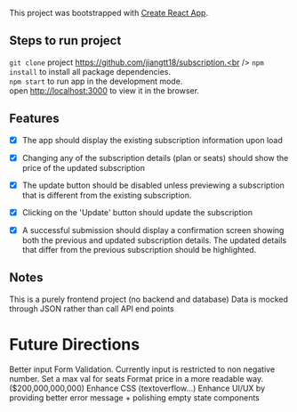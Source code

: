This project was bootstrapped with [Create React App](https://github.com/facebook/create-react-app).

## Steps to run project

`git clone` project https://github.com/jiangtt18/subscription.<br />
`npm install` to install all package dependencies.<br />
`npm start` to run app in the development mode.<br />
open [http://localhost:3000](http://localhost:3000) to view it in the browser.


## Features
- [x] The app should display the existing subscription information upon load 
- [x] Changing any of the subscription details (plan or seats) should show the price of the updated subscription
- [x] The update button should be disabled unless previewing a subscription that is different from the existing subscription. 
- [x] Clicking on the 'Update' button should update the subscription 
- [x] A successful submission should display a confirmation screen showing both the previous and updated subscription details. The updated details that differ from the previous subscription should be highlighted.


## Notes
This is a purely frontend project (no backend and database)
Data is mocked through JSON rather than call API end points

# Future Directions
Better input Form Validation. Currently input is restricted to non negative number.
Set a max val for seats
Format price in a more readable way.($200,000,000,000)
Enhance CSS (textoverflow...)
Enhance UI/UX by providing better error message + polishing empty state components

    
